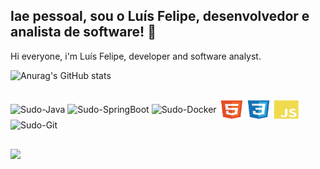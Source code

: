 ## Iae pessoal, sou o Luís Felipe, desenvolvedor e analista de software! 👋

Hi everyone, i'm Luís Felipe, developer and software analyst.

![Anurag's GitHub stats](https://github-readme-stats.vercel.app/api?username=sudoFelipe&show_icons=true&theme=merko)

<div style="display: inline_block"><br>
  <img align="center" alt="Sudo-Java" height="30" width="40" src="https://cdn.jsdelivr.net/gh/devicons/devicon/icons/java/java-original.svg">
  <img align="center" alt="Sudo-SpringBoot" height="30" width="40" src="https://cdn.jsdelivr.net/gh/devicons/devicon/icons/spring/spring-original.svg">
  <img align="center" alt="Sudo-Docker" height="30" width="40" src="https://cdn.jsdelivr.net/gh/devicons/devicon/icons/docker/docker-plain.svg">
  <img align="center" alt="Sudo-HTML" height="30" width="40" src="https://raw.githubusercontent.com/devicons/devicon/master/icons/html5/html5-original.svg">
  <img align="center" alt="Sudo-CSS" height="30" width="40" src="https://raw.githubusercontent.com/devicons/devicon/master/icons/css3/css3-original.svg">
  <img align="center" alt="Sudo-Js" height="30" width="40" src="https://raw.githubusercontent.com/devicons/devicon/master/icons/javascript/javascript-plain.svg">
  <img align="center" alt="Sudo-Git" height="30" width="40" src="https://cdn.jsdelivr.net/gh/devicons/devicon/icons/git/git-original.svg">
</div>

 ##
 
<div> 
  <a href="https://www.linkedin.com/in/luis-felipe-49aa9b170/" target="_blank"><img src="https://img.shields.io/badge/-LinkedIn-%230077B5?style=for-the-badge&logo=linkedin&logoColor=white" target="_blank"></a> 
  
</div>

